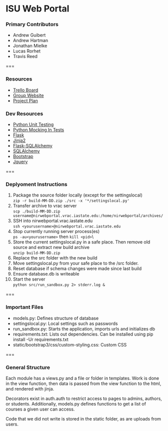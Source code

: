 ISU Web Portal
===
### Primary Contributors
* Andrew Guibert
* Andrew Hartman
* Jonathan Mielke
* Lucas Rorhet
* Travis Reed 

===
### Resources
* [Trello Board](https://trello.com/b/kPAKvBao/senior-design)
* [Group Website](http://may1518.ece.iastate.edu/)
* [Project Plan](https://drive.google.com/a/iastate.edu/file/d/0B6mbCLySBSQxOUxYQ196eUY5cXc/view?usp=sharing)

### Dev Resources
* [Python Unit Testing](https://docs.python.org/2/library/unittest.html)
* [Python Mocking In Tests](https://docs.python.org/3/library/unittest.mock.html)
* [Flask](http://flask.pocoo.org/)
* [Jinja2](http://jinja.pocoo.org/docs/dev/)
* [Flask-SQLAlchemy](https://pythonhosted.org/Flask-SQLAlchemy/)
* [SQLAlchemy](http://www.sqlalchemy.org/)
* [Bootstrap](http://getbootstrap.com/getting-started/)
* [Jquery](http://api.jquery.com/)

===
### Deplyoment Instructions
01. Package the source folder locally (except for the settingslocal)<br>
`zip -r build-MM-DD.zip ./src -x '*/settingslocal.py'`
02. Transfer archive to vrac server <br>
`scp ./build-MM-DD.zip username@nirwebportal.vrac.iastate.edu:/home/nirwebportal/archives/`
03. SSH into nirwebportal.vrac.iastate.edu <br>
`ssh <yourusername>@nirwebportal.vrac.iastate.edu`
04. Stop currently running server process(es) <br>
`ps -au<yourusername>` then `kill <pid>`\
05. Store the current settingslocal.py in a safe place.  Then remove old source and extract new build archive <br>
`unzip build-MM-DD.zip`
06. Replace the src folder with the new build
07. Move settingslocal.py from your safe place to the /src folder.
08. Reset database if schema changes were made since last build
09. Ensure database.db is writeable
10. Start the server <br>
`python src/run_sandbox.py 2> stderr.log &`

===
### Important Files
* models.py: Defines structure of database
* settingslocal.py: Local settings such as passwords
* run_sandbox.py: Starts the application, imports urls and initializes db
* requirements.txt: Lists out dependencies. Can be installed using pip install -Ur requirements.txt
* static/bootstrap3/css/custom-styling.css: Custom CSS

===
### General Structure
Each module has a views.py and a file or folder in templates. Work is done in the view function, then data is passed from the view function to the html, and rendered with jinja.

Decorators exist in auth.auth to restrict access to pages to admins, authors, or students. Additionally, models.py defines functions to get a list of courses a given user can access.

Code that we did not write is stored in the static folder, as are uploads from users.
